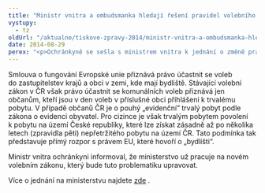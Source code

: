 ```yaml
---
title: "Ministr vnitra a ombudsmanka hledají řešení pravidel volebního práva cizinců"
vystupy:
  - tz
oldUrl: "/aktualne/tiskove-zpravy-2014/ministr-vnitra-a-ombudsmanka-hledaji-reseni-pravidel-volebniho-prava-cizincu"
date: 2014-08-29
perex: "<p>Ochránkyně se sešla s ministrem vnitra k jednání o změně pravidel účasti občanů EU v komunálních volbách. Ministr přislíbil vydat v nejbližší době závazné právní stanovisko.</p>"
---
```


<!-- imported from the old website -->

<p>Smlouva o fungování Evropské unie přiznává právo účastnit se voleb do zastupitelstev krajů a obcí v zemi, kde mají bydliště. Stávající volební zákon v ČR však právo účastnit se komunálních voleb přiznává jen občanům, kteří jsou v den voleb v příslušné obci přihlášeni k trvalému pobytu. V případě občanů ČR je o pouhý „evidenční“ trvalý pobyt podle zákona o evidenci obyvatel. Pro cizince je však trvalým pobytem povolení k pobytu na území České republiky, které lze získat zásadně až po několika letech (zpravidla pěti) nepřetržitého pobytu na území ČR. Tato podmínka tak představuje přímý rozpor s právem EU, které hovoří o „bydlišti“. </p><p>Ministr vnitra ochránkyni informoval, že ministerstvo už pracuje na novém volebním zákonu, který bude tuto problematiku upravovat.</p><p>Více o jednání na ministerstvu najdete <a title="Otevření do nového okna" href="http://www.mvcr.cz/clanek/ministerstvo-vnitra-a-ombudsmanka-hledaji-reseni-pravidel-volebniho-prava-cizincu.aspx" target="_blank">zde</a> .</p>
